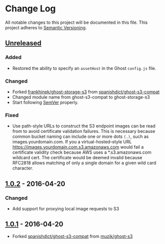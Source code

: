 # Change Log
All notable changes to this project will be documented in this file.
This project adheres to [Semantic Versioning](http://semver.org/).

## [Unreleased]
### Added
- Restored the ability to specify an `assetHost` in the Ghost `config.js` file.

### Changed
- Forked [frankhinek/ghost-storage-s3](https://github.com/frankhinek/ghost-storage-s3) from [spanishdict/ghost-s3-compat](https://github.com/spanishdict/ghost-s3-compat)
- Changed module name from ghost-s3-compat to ghost-storage-s3
- Start following [SemVer](http://semver.org) properly.

### Fixed
- Use path-style URLs to construct the S3 endpoint images can be read from to
avoid certificate validation failures.  This is necessary because common bucket
naming can include one or more dots `(.)`, such as images.yourdomain.com. If you
a virtual-hosted–style URL https://images.yourdomain.com.s3.amazonaws.com would
fail a certificate validity check because AWS uses a *.s3.amazonaws.com wildcard
cert. The certificate would be deemed invalid because RFC2818 allows matching of
only a single domain for a given wild card character.

## [1.0.2] - 2016-04-20
### Changed
- Add support for proxying local image requests to S3

## [1.0.1] - 2016-04-20
- Forked [spanishdict/ghost-s3-compat](https://github.com/spanishdict/ghost-s3-compat) from [muzik/ghost-s3](https://github.com/muzix/ghost-s3)

[Unreleased]: https://github.com/spanishdict/ghost-s3-compat/compare/v1.0.2...frankhinek:HEAD
[1.0.2]: https://github.com/spanishdict/ghost-s3-compat/compare/v1.0.1...v1.0.2
[1.0.1]: https://github.com/muzix/ghost-s3/compare/0.2.2...spanishdict:v1.0.1
